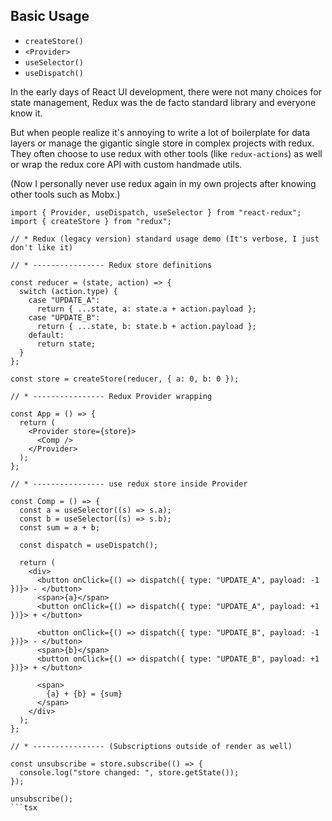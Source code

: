 ## Basic Usage

- `createStore()`
- `<Provider>`
- `useSelector()`
- `useDispatch()`

In the early days of React UI development, there were not many choices for state management, Redux was the de facto standard library and everyone know it.

But when people realize it's annoying to write a lot of boilerplate for data layers or manage the gigantic single store in complex projects with redux. They often choose to use redux with other tools (like `redux-actions`) as well or wrap the redux core API with custom handmade utils.

(Now I personally never use redux again in my own projects after knowing other tools such as Mobx.)

````tsx
import { Provider, useDispatch, useSelector } from "react-redux";
import { createStore } from "redux";

// * Redux (legacy version) standard usage demo (It's verbose, I just don't like it)

// * ---------------- Redux store definitions

const reducer = (state, action) => {
  switch (action.type) {
    case "UPDATE_A":
      return { ...state, a: state.a + action.payload };
    case "UPDATE_B":
      return { ...state, b: state.b + action.payload };
    default:
      return state;
  }
};

const store = createStore(reducer, { a: 0, b: 0 });

// * ---------------- Redux Provider wrapping

const App = () => {
  return (
    <Provider store={store}>
      <Comp />
    </Provider>
  );
};

// * ---------------- use redux store inside Provider

const Comp = () => {
  const a = useSelector((s) => s.a);
  const b = useSelector((s) => s.b);
  const sum = a + b;

  const dispatch = useDispatch();

  return (
    <div>
      <button onClick={() => dispatch({ type: "UPDATE_A", payload: -1 })}> - </button>
      <span>{a}</span>
      <button onClick={() => dispatch({ type: "UPDATE_A", payload: +1 })}> + </button>

      <button onClick={() => dispatch({ type: "UPDATE_B", payload: -1 })}> - </button>
      <span>{b}</span>
      <button onClick={() => dispatch({ type: "UPDATE_B", payload: +1 })}> + </button>

      <span>
        {a} + {b} = {sum}
      </span>
    </div>
  );
};

// * ---------------- (Subscriptions outside of render as well)

const unsubscribe = store.subscribe(() => {
  console.log("store changed: ", store.getState());
});

unsubscribe();
```tsx
````
